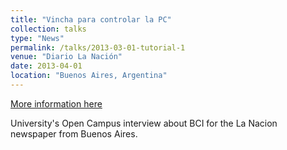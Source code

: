 ```yaml
---
title: "Vincha para controlar la PC"
collection: talks
type: "News"
permalink: /talks/2013-03-01-tutorial-1
venue: "Diario La Nación"
date: 2013-04-01
location: "Buenos Aires, Argentina"
---
```


[More information here](http://www.lanacion.com.ar/1577482-en-buenos-aires-una-vincha-para-controlar-la-pc-con-la-mente-y-mucho-mas)

University's Open Campus interview about BCI for the La Nacion newspaper from Buenos Aires.
